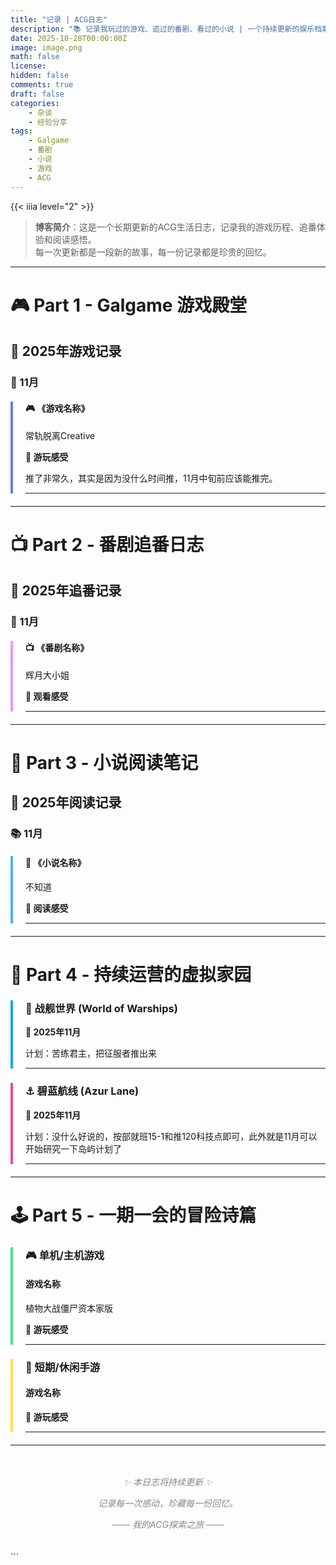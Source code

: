 ```yaml
---
title: "记录 | ACG日志"
description: "📚 记录我玩过的游戏、追过的番剧、看过的小说 | 一个持续更新的娱乐档案馆 🎮"
date: 2025-10-28T00:00:00Z
image: image.png
math: false
license: 
hidden: false
comments: true
draft: false
categories:
    - 杂谈
    - 经验分享
tags:
    - Galgame
    - 番剧
    - 小说
    - 游戏
    - ACG
---
```


{{< iiia level="2" >}}

> **博客简介**：这是一个长期更新的ACG生活日志，记录我的游戏历程、追番体验和阅读感悟。  
> 每一次更新都是一段新的故事，每一份记录都是珍贵的回忆。

---

# 🎮 Part 1 - Galgame 游戏殿堂

## 📅 2025年游戏记录

### 🎯 11月

<div style="border-left: 4px solid #667eea; padding-left: 20px; margin: 20px 0;">

#### 🎮 《游戏名称》

常轨脱离Creative

**💭 游玩感受**

推了非常久，其实是因为没什么时间推，11月中旬前应该能推完。

---

</div>

---

# 📺 Part 2 - 番剧追番日志

## 📅 2025年追番记录

### 🍂 11月

<div style="border-left: 4px solid #f093fb; padding-left: 20px; margin: 20px 0;">

#### 📺 《番剧名称》

辉月大小姐

**💭 观看感受**

---

</div>

---

# 📖 Part 3 - 小说阅读笔记

## 📅 2025年阅读记录

### 📚 11月

<div style="border-left: 4px solid #4facfe; padding-left: 20px; margin: 20px 0;">

#### 📖 《小说名称》

不知道

**💭 阅读感受**

---

</div>

---

# 🎯 Part 4 - 持续运营的虚拟家园

<div style="border-left: 4px solid #0ea5e9; padding-left: 20px; margin: 20px 0;">

### 🚢 战舰世界 (World of Warships)

**💭 2025年11月**

计划：苦练君主，把征服者推出来

---

</div>

<div style="border-left: 4px solid #ec4899; padding-left: 20px; margin: 20px 0;">

### ⚓ 碧蓝航线 (Azur Lane)

**💭 2025年11月**

计划：没什么好说的，按部就班15-1和推120科技点即可，此外就是11月可以开始研究一下岛屿计划了

---
</div>

---

# 🕹️ Part 5 - 一期一会的冒险诗篇

<div style="border-left: 4px solid #43e97b; padding-left: 20px; margin: 20px 0;">

### 🎮 单机/主机游戏

#### 游戏名称

植物大战僵尸资本家版

**💭 游玩感受**

---

</div>

<div style="border-left: 4px solid #fde047; padding-left: 20px; margin: 20px 0;">

### 📱 短期/休闲手游

#### 游戏名称

**💭 游玩感受**

---

</div>

---

<div style="text-align: center; padding: 20px; color: #888;">

*✨ 本日志将持续更新 ✨*

*记录每一次感动，珍藏每一份回忆。*

*—— 我的ACG探索之旅 ——*

</div>
```
